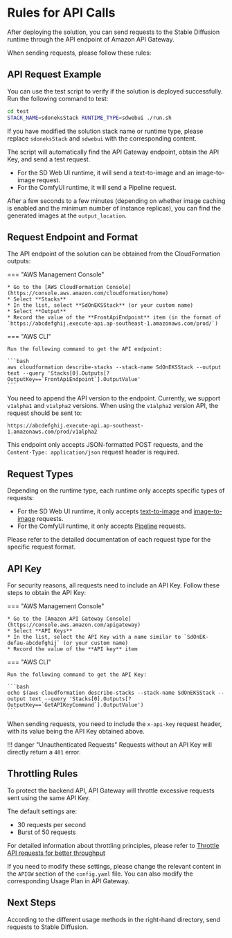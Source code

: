 # Rules for API Calls

After deploying the solution, you can send requests to the Stable Diffusion runtime through the API endpoint of Amazon API Gateway.

When sending requests, please follow these rules:

## API Request Example

You can use the test script to verify if the solution is deployed successfully. Run the following command to test:

```bash
cd test
STACK_NAME=sdoneksStack RUNTIME_TYPE=sdwebui ./run.sh
```

If you have modified the solution stack name or runtime type, please replace `sdoneksStack` and `sdwebui` with the corresponding content.

The script will automatically find the API Gateway endpoint, obtain the API Key, and send a test request.

* For the SD Web UI runtime, it will send a text-to-image and an image-to-image request.
* For the ComfyUI runtime, it will send a Pipeline request.

After a few seconds to a few minutes (depending on whether image caching is enabled and the minimum number of instance replicas), you can find the generated images at the `output_location`.

## Request Endpoint and Format

The API endpoint of the solution can be obtained from the CloudFormation outputs:

=== "AWS Management Console"

    * Go to the [AWS CloudFormation Console](https://console.aws.amazon.com/cloudformation/home)
    * Select **Stacks**
    * In the list, select **SdOnEKSStack** (or your custom name)
    * Select **Output**
    * Record the value of the **FrontApiEndpoint** item (in the format of `https://abcdefghij.execute-api.ap-southeast-1.amazonaws.com/prod/`)

=== "AWS CLI"

    Run the following command to get the API endpoint:

    ```bash
    aws cloudformation describe-stacks --stack-name SdOnEKSStack --output text --query 'Stacks[0].Outputs[?OutputKey==`FrontApiEndpoint`].OutputValue'
    ```

You need to append the API version to the endpoint. Currently, we support `v1alpha1` and `v1alpha2` versions. When using the `v1alpha2` version API, the request should be sent to:

```
https://abcdefghij.execute-api.ap-southeast-1.amazonaws.com/prod/v1alpha2
```

This endpoint only accepts JSON-formatted POST requests, and the `Content-Type: application/json` request header is required.

## Request Types

Depending on the runtime type, each runtime only accepts specific types of requests:

* For the SD Web UI runtime, it only accepts [text-to-image](./text-to-image.md) and [image-to-image](./image-to-image.md) requests.
* For the ComfyUI runtime, it only accepts [Pipeline](./pipeline.md) requests.

Please refer to the detailed documentation of each request type for the specific request format.

## API Key

For security reasons, all requests need to include an API Key. Follow these steps to obtain the API Key:

=== "AWS Management Console"

    * Go to the [Amazon API Gateway Console](https://console.aws.amazon.com/apigateway)
    * Select **API Keys**
    * In the list, select the API Key with a name similar to `SdOnEK-defau-abcdefghij` (or your custom name)
    * Record the value of the **API key** item

=== "AWS CLI"

    Run the following command to get the API Key:

    ```bash
    echo $(aws cloudformation describe-stacks --stack-name SdOnEKSStack --output text --query 'Stacks[0].Outputs[?OutputKey==`GetAPIKeyCommand`].OutputValue')
    ```

When sending requests, you need to include the `x-api-key` request header, with its value being the API Key obtained above.

!!! danger "Unauthenticated Requests"
    Requests without an API Key will directly return a `401` error.

## Throttling Rules

To protect the backend API, API Gateway will throttle excessive requests sent using the same API Key.

The default settings are:

* 30 requests per second
* Burst of 50 requests

For detailed information about throttling principles, please refer to [Throttle API requests for better throughput](https://docs.aws.amazon.com/apigateway/latest/developerguide/api-gateway-request-throttling.html)

If you need to modify these settings, please change the relevant content in the `APIGW` section of the `config.yaml` file. You can also modify the corresponding Usage Plan in API Gateway.

## Next Steps

According to the different usage methods in the right-hand directory, send requests to Stable Diffusion.
